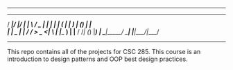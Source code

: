 ----------------------------------------------------
   _____  _____  _____   ___   ___  _____ 
  / ____|/ ____|/ ____| |__ \ / _ \| ____|
 | |    | (___ | |         ) | (_) | |__  
 | |     \___ \| |        / / > _ <|___ \ 
 | |____ ____) | |____   / /_| (_) |___) |
  \_____|_____/ \_____| |____|\___/|____/ 
                                                                                                                  
----------------------------------------------------
This repo contains all of the projects for CSC 285.
This course is an introduction to design patterns and OOP
best design practices. 

                                         

